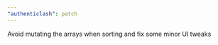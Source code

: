 ```yaml
---
"authenticlash": patch
---
```


Avoid mutating the arrays when sorting and fix some minor UI tweaks
